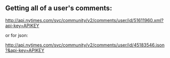 ## Getting all of a user's comments:

http://api.nytimes.com/svc/community/v2/comments/user/id/51611960.xml?api-key=APIKEY

or for json:

http://api.nytimes.com/svc/community/v2/comments/user/id/45183546.json?&api-key=APIKEY

